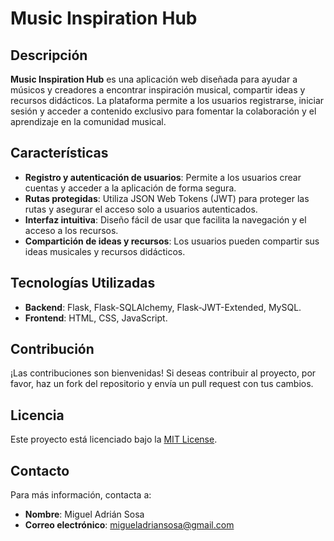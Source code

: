 # Music Inspiration Hub

## Descripción
**Music Inspiration Hub** es una aplicación web diseñada para ayudar a músicos y creadores a encontrar inspiración musical, compartir ideas y recursos didácticos. La plataforma permite a los usuarios registrarse, iniciar sesión y acceder a contenido exclusivo para fomentar la colaboración y el aprendizaje en la comunidad musical.

## Características
- **Registro y autenticación de usuarios**: Permite a los usuarios crear cuentas y acceder a la aplicación de forma segura.
- **Rutas protegidas**: Utiliza JSON Web Tokens (JWT) para proteger las rutas y asegurar el acceso solo a usuarios autenticados.
- **Interfaz intuitiva**: Diseño fácil de usar que facilita la navegación y el acceso a los recursos.
- **Compartición de ideas y recursos**: Los usuarios pueden compartir sus ideas musicales y recursos didácticos.

## Tecnologías Utilizadas
- **Backend**: Flask, Flask-SQLAlchemy, Flask-JWT-Extended, MySQL.
- **Frontend**: HTML, CSS, JavaScript.

## Contribución
¡Las contribuciones son bienvenidas! Si deseas contribuir al proyecto, por favor, haz un fork del repositorio y envía un pull request con tus cambios.

## Licencia
Este proyecto está licenciado bajo la [MIT License](LICENSE).

## Contacto
Para más información, contacta a:
- **Nombre**: Miguel Adrián Sosa
- **Correo electrónico**: migueladriansosa@gmail.com